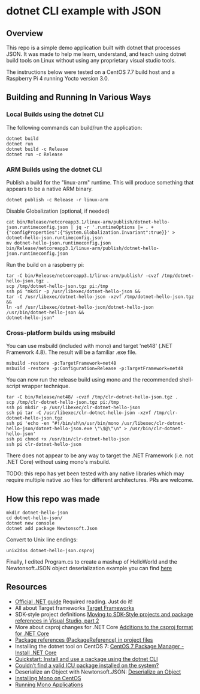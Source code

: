 # dotnet CLI example with JSON

## Overview

This repo is a simple demo application built with dotnet that processes JSON. It
was made to help me learn, understand, and teach using dotnet build tools on
Linux without using any proprietary visual studio tools.

The instructions below were tested on a CentOS 7.7 build host and a Raspberry
Pi 4 running Yocto version 3.0.

## Building and Running In Various Ways

### Local Builds using the dotnet CLI

The following commands can build/run the application:

```
dotnet build
dotnet run
dotnet build -c Release
dotnet run -c Release
```

### ARM Builds using the dotnet CLI

Publish a build for the "linux-arm" runtime. This will produce something that
appears to be a native ARM binary.

```
dotnet publish -c Release -r linux-arm
```

Disable Globalization (optional, if needed)

```
cat bin/Release/netcoreapp3.1/linux-arm/publish/dotnet-hello-json.runtimeconfig.json | jq -r '.runtimeOptions |= . + {"configProperties":{"System.Globalization.Invariant":true}}' > dotnet-hello-json.runtimeconfig.json
mv dotnet-hello-json.runtimeconfig.json bin/Release/netcoreapp3.1/linux-arm/publish/dotnet-hello-json.runtimeconfig.json
```

Run the build on a raspberry pi:
```
tar -C bin/Release/netcoreapp3.1/linux-arm/publish/ -cvzf /tmp/dotnet-hello-json.tgz .
scp /tmp/dotnet-hello-json.tgz pi:/tmp
ssh pi "mkdir -p /usr/libexec/dotnet-hello-json &&
tar -C /usr/libexec/dotnet-hello-json -xzvf /tmp/dotnet-hello-json.tgz &&
ln -sf /usr/libexec/dotnet-hello-json/dotnet-hello-json /usr/bin/dotnet-hello-json &&
dotnet-hello-json"
```

### Cross-platform builds using msbuild

You can use msbuild (included with mono) and target 'net48' (.NET Framework
4.8). The result will be a familiar .exe file.

```
msbuild -restore -p:TargetFramework=net48
msbuild -restore -p:Configuration=Release -p:TargetFramework=net48
```

You can now run the release build using mono and the recommended shell-script
wrapper technique.

```
tar -C bin/Release/net48/ -cvzf /tmp/clr-dotnet-hello-json.tgz .
scp /tmp/clr-dotnet-hello-json.tgz pi:/tmp
ssh pi mkdir -p /usr/libexec/clr-dotnet-hello-json
ssh pi tar -C /usr/libexec/clr-dotnet-hello-json -xzvf /tmp/clr-dotnet-hello-json.tgz
ssh pi 'echo -en "#!/bin/sh\n/usr/bin/mono /usr/libexec/clr-dotnet-hello-json/dotnet-hello-json.exe \"\$@\"\n" > /usr/bin/clr-dotnet-hello-json'
ssh pi chmod +x /usr/bin/clr-dotnet-hello-json
ssh pi clr-dotnet-hello-json
```

There does not appear to be any way to target the .NET Framework (i.e. not .NET
Core) without using mono's msbuild.

TODO: this repo has yet been tested with any native libraries which may require
multiple native .so files for different architectures. PRs are welcome.

## How this repo was made

```
mkdir dotnet-hello-json
cd dotnet-hello-json/
dotnet new console
dotnet add package Newtonsoft.Json
```

Convert to Unix line endings:

```
unix2dos dotnet-hello-json.csproj
```

Finally, I edited Program.cs to create a mashup of HelloWorld and the
Newtonsoft.JSON object deserialization example you can find
[here](https://www.newtonsoft.com/json/help/html/DeserializeObject.htm)

## Resources
* [Official .NET guide](https://docs.microsoft.com/en-us/dotnet/standard/)
  Required reading. Just do it!
* All about Target frameworks [Target
  Frameworks](https://docs.microsoft.com/en-us/nuget/reference/target-frameworks)
* SDK-style project definitions [Moving to SDK-Style projects and package
  references in Visual Studio, part
  2](http://hermit.no/moving-to-sdk-style-projects-and-package-references-in-visual-studio-part-2/)
* More about csproj changes for .NET Core [Additions to the csproj format for
  .NET Core](https://docs.microsoft.com/en-us/dotnet/core/tools/csproj)
* [Package references (PackageReference) in project
  files](https://docs.microsoft.com/en-us/nuget/consume-packages/package-references-in-project-files)
* Installing the dotnet tool on CentOS 7: [CentOS 7 Package Manager - Install
  .NET
  Core](https://docs.microsoft.com/en-us/dotnet/core/install/linux-package-manager-centos7)
* [Quickstart: Install and use a package using the dotnet
  CLI](https://docs.microsoft.com/en-us/nuget/quickstart/install-and-use-a-package-using-the-dotnet-cli)
* [Couldn’t find a valid ICU package installed on the
  system?](https://github.com/dotnet/core/issues/2186)
* Deserialize an Object with Newtonsoft.JSON: [Deserialize an
  Object](https://www.newtonsoft.com/json/help/html/DeserializeObject.htm)
* [Installing Mono on
  CentOS](https://www.mono-project.com/download/stable/#download-lin-centos)
* [Running Mono
  Applications](https://www.mono-project.com/archived/guiderunning_mono_applications/)


